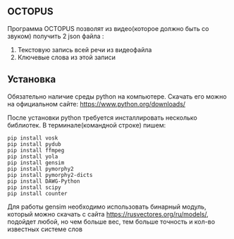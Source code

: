 OCTOPUS
-----------------------------------
Программа OCTOPUS позволят из видео(которое должно быть со звуком) получить 2 json файла : 
  1. Текстовую запись всей речи из видеофайла
  2. Ключевые слова из этой записи

## Установка
Обязательно наличие среды python на компьютере. Скачать его можно на официальном сайте: https://www.python.org/downloads/

После установки python требуется инсталлировать несколько библиотек.
В терминале(командной строке) пишем:

```
pip install vosk
pip install pydub
pip install ffmpeg
pip install yola
pip install gensim
pip install pymorphy2
pip install pymorphy2-dicts
pip install DAWG-Python
pip install scipy
pip install counter

```
Для работы gensim необходимо использовать бинарный модуль, который можно скачать с сайта https://rusvectores.org/ru/models/, подойдет любой, но чем больше вес, тем больше точность и кол-во известных системе слов
